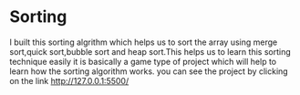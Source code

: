 # Sorting

I built this sorting algrithm which helps us to sort the array using merge sort,quick sort,bubble sort and heap sort.This helps us to learn this sorting technique easily it is basically a game type of project which will help to learn how the  sorting algorithm works.
you can see the project by clicking on the link http://127.0.0.1:5500/ 